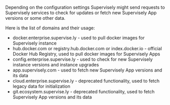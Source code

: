 Depending on the configuration settings Supervisely might send requests to Supervisely services to check for updates or fetch new Supervisely App versions or some other data.

Here is the list of domains and their usage:
- docker.enterprise.supervise.ly - used to pull docker images for Supervisely instance
- hub.docker.com or registry.hub.docker.com or index.docker.io - official Docker Hub Registry, used to pull docker images for Supervisely Apps
- config.enterprise.supervise.ly - used to check for new Supervisely instance versions and instance upgrades
- app.supervisely.com - used to fetch new Supervisely App versions and its data
- cloud.enterprise.supervise.ly - deprecated functionality, used to fetch legacy data for initialization
- git.ecosystem.supervise.ly - deprecated functionality, used to fetch Supervisely App versions and its data